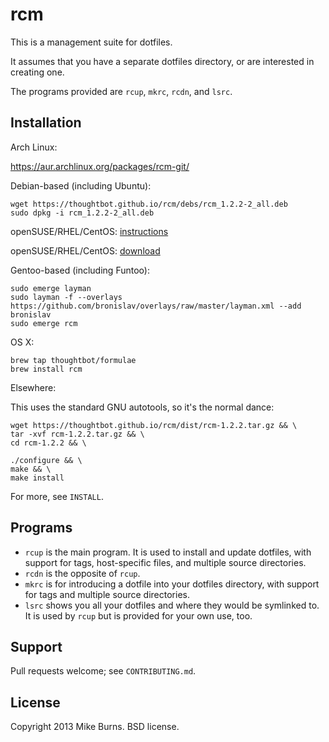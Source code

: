 rcm
===

This is a management suite for dotfiles.

It assumes that you have a separate dotfiles directory, or are
interested in creating one.

The programs provided are `rcup`, `mkrc`, `rcdn`, and `lsrc`.

Installation
------------

Arch Linux:

  https://aur.archlinux.org/packages/rcm-git/

Debian-based (including Ubuntu):

    wget https://thoughtbot.github.io/rcm/debs/rcm_1.2.2-2_all.deb
    sudo dpkg -i rcm_1.2.2-2_all.deb

openSUSE/RHEL/CentOS: [instructions](http://software.opensuse.org/download.html?project=utilities&package=rcm)

openSUSE/RHEL/CentOS: [download](http://software.opensuse.org/download.html?project=utilities&package=rcm)

Gentoo-based (including Funtoo):

    sudo emerge layman
    sudo layman -f --overlays https://github.com/bronislav/overlays/raw/master/layman.xml --add bronislav
    sudo emerge rcm

OS X:

    brew tap thoughtbot/formulae
    brew install rcm

Elsewhere:

This uses the standard GNU autotools, so it's the normal dance:

    wget https://thoughtbot.github.io/rcm/dist/rcm-1.2.2.tar.gz && \
    tar -xvf rcm-1.2.2.tar.gz && \
    cd rcm-1.2.2 && \

    ./configure && \
    make && \
    make install

For more, see `INSTALL`.

Programs
--------

* `rcup` is the main program. It is used to install and update dotfiles,
  with support for tags, host-specific files, and multiple source
  directories.
* `rcdn` is the opposite of `rcup`.
* `mkrc` is for introducing a dotfile into your dotfiles directory, with
  support for tags and multiple source directories.
* `lsrc` shows you all your dotfiles and where they would be symlinked
  to. It is used by `rcup` but is provided for your own use, too.

Support
-------

Pull requests welcome; see `CONTRIBUTING.md`.

License
-------

Copyright 2013 Mike Burns. BSD license.
